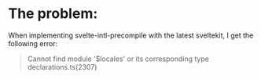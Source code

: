 # The problem:

When implementing svelte-intl-precompile with the latest sveltekit, I get the following error:

> Cannot find module '$locales' or its corresponding type declarations.ts(2307)
